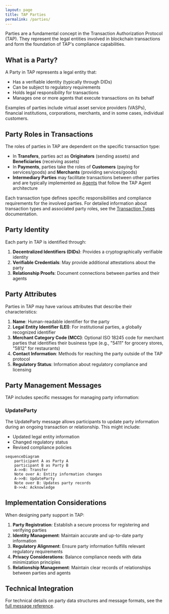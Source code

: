 ```yaml
---
layout: page
title: TAP Parties
permalink: /parties/
---
```


Parties are a fundamental concept in the Transaction Authorization Protocol (TAP). They represent the legal entities involved in blockchain transactions and form the foundation of TAP's compliance capabilities.

## What is a Party?

A Party in TAP represents a legal entity that:
- Has a verifiable identity (typically through DIDs)
- Can be subject to regulatory requirements
- Holds legal responsibility for transactions
- Manages one or more agents that execute transactions on its behalf

Examples of parties include virtual asset service providers (VASPs), financial institutions, corporations, merchants, and in some cases, individual customers.

## Party Roles in Transactions

The roles of parties in TAP are dependent on the specific transaction type:

- In **Transfers**, parties act as **Originators** (sending assets) and **Beneficiaries** (receiving assets)
- In **Payments**, parties take the roles of **Customers** (paying for services/goods) and **Merchants** (providing services/goods)
- **Intermediary Parties** may facilitate transactions between other parties and are typically implemented as [Agents](/agents/) that follow the TAP Agent architecture

Each transaction type defines specific responsibilities and compliance requirements for the involved parties. For detailed information about transaction types and associated party roles, see the [Transaction Types](/transactions/) documentation.

## Party Identity

Each party in TAP is identified through:

1. **Decentralized Identifiers (DIDs)**: Provides a cryptographically verifiable identity
2. **Verifiable Credentials**: May provide additional attestations about the party
3. **Relationship Proofs**: Document connections between parties and their agents

## Party Attributes

Parties in TAP may have various attributes that describe their characteristics:

1. **Name**: Human-readable identifier for the party
2. **Legal Entity Identifier (LEI)**: For institutional parties, a globally recognized identifier
3. **Merchant Category Code (MCC)**: Optional ISO 18245 code for merchant parties that identifies their business type (e.g., "5411" for grocery stores, "5812" for restaurants)
4. **Contact Information**: Methods for reaching the party outside of the TAP protocol
5. **Regulatory Status**: Information about regulatory compliance and licensing

## Party Management Messages

TAP includes specific messages for managing party information:

### UpdateParty

The UpdateParty message allows participants to update party information during an ongoing transaction or relationship. This might include:
- Updated legal entity information
- Changed regulatory status
- Revised compliance policies

```mermaid
sequenceDiagram
    participant A as Party A
    participant B as Party B
    A->>B: Transfer
    Note over A: Entity information changes
    A->>B: UpdateParty
    Note over B: Updates party records
    B->>A: Acknowledge
```

## Implementation Considerations

When designing party support in TAP:

1. **Party Registration**: Establish a secure process for registering and verifying parties
2. **Identity Management**: Maintain accurate and up-to-date party information
3. **Regulatory Alignment**: Ensure party information fulfills relevant regulatory requirements
4. **Privacy Considerations**: Balance compliance needs with data minimization principles
5. **Relationship Management**: Maintain clear records of relationships between parties and agents

## Technical Integration

For technical details on party data structures and message formats, see the [full message reference](/messages/#data-elements).
